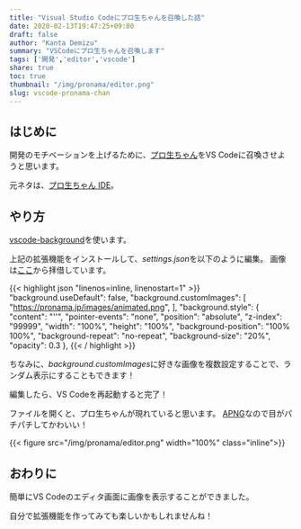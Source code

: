 ```yaml
---
title: "Visual Studio Codeにプロ生ちゃんを召喚した話"
date: 2020-02-13T19:47:25+09:00
draft: false
author: "Kanta Demizu"
summary: "VSCodeにプロ生ちゃんを召喚します"
tags: ['開発','editor','vscode']
share: true
toc: true
thumbnail: "/img/pronama/editor.png"
slug: vscode-pronama-chan
---
```


## はじめに

開発のモチベーションを上げるために、[プロ生ちゃん](https://kei.pronama.jp)をVS Codeに召喚させようと思います。

元ネタは、[プロ生ちゃん IDE](https://pronama.jp/2016/11/27/pronama-chan-ide-vs2017/)。

## やり方

[vscode-background](https://marketplace.visualstudio.com/items?itemName=shalldie.background)を使います。

上記の拡張機能をインストールして、*settings.json*を以下のように編集。
画像は[ここ](https://pronama.jp/images/animated.png)から拝借しています。

{{< highlight json "linenos=inline, linenostart=1" >}}
"background.useDefault": false,
    "background.customImages": [
    "https://pronama.jp/images/animated.png",
],
"background.style": {
    "content": "''",
    "pointer-events": "none",
    "position": "absolute",
    "z-index": "99999",
    "width": "100%",
    "height": "100%",
    "background-position": "100% 100%",
    "background-repeat": "no-repeat",
    "background-size": "20%",
    "opacity": 0.3
},
{{< / highlight >}}

ちなみに、*background.customImages*に好きな画像を複数設定することで、ランダム表示にすることもできます！

編集したら、VS Codeを再起動すると完了！

ファイルを開くと、プロ生ちゃんが現れていると思います。
[APNG](https://developer.mozilla.org/ja/docs/Animated_PNG_graphics)なので目がパチパチしてかわいい！

{{< figure src="/img/pronama/editor.png" width="100%" class="inline">}}

## おわりに

簡単にVS Codeのエディタ画面に画像を表示することができました。

自分で拡張機能を作ってみても楽しいかもしれませんね！
